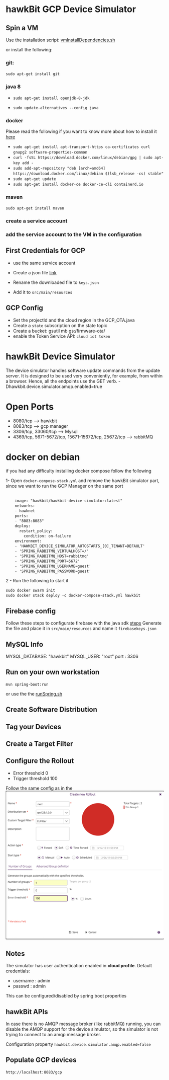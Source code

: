 # hawkBit GCP Device Simulator


## Spin a VM

Use the installation script: [vmInstallDependencies.sh](./vmInstallDependencies.sh)

or 
install the following:
### git:
`sudo apt-get install git`

### java 8

- `sudo apt-get install openjdk-8-jdk`

- `sudo update-alternatives --config java`

### docker

Please read the following if you want to know more about how to install it [here](https://docs.docker.com/install/linux/docker-ce/debian/)

- `sudo apt-get install apt-transport-https ca-certificates curl gnupg2 software-properties-common`
- `curl -fsSL https://download.docker.com/linux/debian/gpg | sudo apt-key add -`
- `sudo add-apt-repository "deb [arch=amd64] https://download.docker.com/linux/debian $(lsb_release -cs) stable"`
- `sudo apt-get update`
- `sudo apt-get install docker-ce docker-ce-cli containerd.io`
    
### maven

`sudo apt-get install maven`

### create a service account
### add the service account to the VM in the configuration 

## First Credentials for GCP
- use the same service account
- Create a json file [link](https://docs.cloudendure.com/Content/Generating_and_Using_Your_Credentials/Working_with_GCP_Credentials/Generating_the_Required_GCP_Credentials/Generating_the_Required_GCP_Credentials.htm)

- Rename the downloaded file to `keys.json`

- Add it to `src/main/resources`


## GCP Config

- Set the projectId and the cloud region in the GCP_OTA.java
- Create a `state` subscription on the state topic
- Create a bucket: gsutil mb gs:/firmware-ota/
- enable the Token Service API: `cloud iot token`


# hawkBit Device Simulator

The device simulator handles software update commands from the update server. It is designed to be used very conveniently, 
for example, from within a browser. Hence, all the endpoints use the GET verb.
-Dhawkbit.device.simulator.amqp.enabled=true

# Open Ports

- 8080/tcp —> hawkbit   
- 8083/tcp —> gcp manager
- 3306/tcp, 33060/tcp  —> Mysql
- 4369/tcp, 5671-5672/tcp, 15671-15672/tcp, 25672/tcp  —> rabbitMQ

# docker on debian

if you had any difficulty installing docker compose follow the following

1- Open `docker-compose-stack.yml` and remove the hawkBit simulator part, since we want to run the GCP Manager on the same port
```
  
    image: "hawkbit/hawkbit-device-simulator:latest"
    networks:
    - hawknet
    ports:
    - "8083:8083"
    deploy:
      restart_policy:
        condition: on-failure
    environment:
    - 'HAWKBIT_DEVICE_SIMULATOR_AUTOSTARTS_[0]_TENANT=DEFAULT'
    - 'SPRING_RABBITMQ_VIRTUALHOST=/'
    - 'SPRING_RABBITMQ_HOST=rabbitmq'
    - 'SPRING_RABBITMQ_PORT=5672'
    - 'SPRING_RABBITMQ_USERNAME=guest'
    - 'SPRING_RABBITMQ_PASSWORD=guest'
```

2 - Run the following to start it
```
sudo docker swarm init
sudo docker stack deploy -c docker-compose-stack.yml hawkbit
```


## Firebase config
Follow these steps to configurate firebase with the java sdk [steps](https://firebase.google.com/docs/admin/setup)
Generate the file and place it in `src/main/resources` and name it `firebasekeys.json`

## MySQL Info
  MYSQL_DATABASE: "hawkbit"
      MYSQL_USER: "root"
      port : 3306

## Run on your own workstation
```
mvn spring-boot:run
```
or use the the [runSpring.sh](./runSpring.sh)

## Create Software Distribution

## Tag your Devices

## Create a Target Filter

## Configure the Rollout

- Error threshold 0
- Trigger threshold 100 



Follow the same config as in the 
![image](./images/rolloutConfig.png)



## Notes

The simulator has user authentication enabled in **cloud profile**. Default credentials:
*  username : admin
*  passwd : admin

This can be configured/disabled by spring boot properties

## hawkBit APIs

In case there is no AMQP message broker (like rabbitMQ) running, you can disable the AMQP support for the device simulator, so the simulator is not trying to connect to an amqp message broker.

Configuration property `hawkbit.device.simulator.amqp.enabled=false`

## Populate GCP devices
```
http://localhost:8083/gcp
```